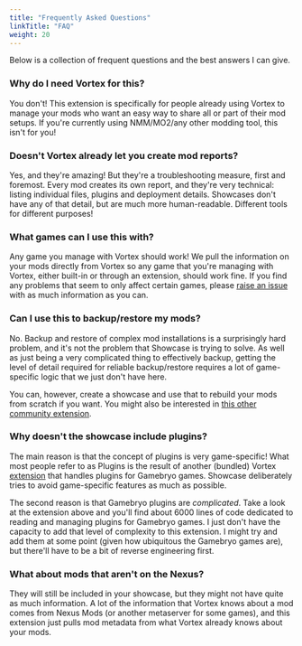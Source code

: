 ```yaml
---
title: "Frequently Asked Questions"
linkTitle: "FAQ"
weight: 20
---
```


Below is a collection of frequent questions and the best answers I can give.

### Why do I need Vortex for this?

You don't! This extension is specifically for people already using Vortex to manage your mods who want an easy way to share all or part of their mod setups. If you're currently using NMM/MO2/any other modding tool, this isn't for you!

### Doesn't Vortex already let you create mod reports?

Yes, and they're amazing! But they're a troubleshooting measure, first and foremost. Every mod creates its own report, and they're very technical: listing individual files, plugins and deployment details. Showcases don't have any of that detail, but are much more human-readable. Different tools for different purposes!

### What games can I use this with?

Any game you manage with Vortex should work! We pull the information on your mods directly from Vortex so any game that you're managing with Vortex, either built-in or through an extension, should work fine. If you find any problems that seem to only affect certain games, please [raise an issue](https://github.com/agc93/vortex-showcase/issues) with as much information as you can.

### Can I use this to backup/restore my mods?

No. Backup and restore of complex mod installations is a surprisingly hard problem, and it's not the problem that Showcase is trying to solve. As well as just being a very complicated thing to effectively backup, getting the level of detail required for reliable backup/restore requires a lot of game-specific logic that we just don't have here.

You can, however, create a showcase and use that to rebuild your mods from scratch if you want. You might also be interested in [this other community extension](https://www.nexusmods.com/site/mods/67).

### Why doesn't the showcase include plugins?

The main reason is that the concept of plugins is very game-specific! What most people refer to as Plugins is the result of another (bundled) Vortex [extension](https://github.com/Nexus-Mods/extension-plugin-management) that handles plugins for Gamebryo games. Showcase deliberately tries to avoid game-specific features as much as possible.

The second reason is that Gamebryo plugins are *complicated*. Take a look at the extension above and you'll find about 6000 lines of code dedicated to reading and managing plugins for Gamebryo games. I just don't have the capacity to add that level of complexity to this extension. I might try and add them at some point (given how ubiquitous the Gamebryo games are), but there'll have to be a bit of reverse engineering first.

### What about mods that aren't on the Nexus?

They will still be included in your showcase, but they might not have quite as much information. A lot of the information that Vortex knows about a mod comes from Nexus Mods (or another metaserver for some games), and this extension just pulls mod metadata from what Vortex already knows about your mods. 